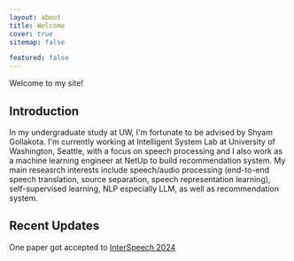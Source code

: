 ```yaml
---
layout: about
title: Welcome
cover: true
sitemap: false

featured: false
---
```


<!--author-->

<!--reseasrch-->

Welcome to my site!

## Introduction

In my undergraduate study at UW, I'm fortunate to be advised by Shyam Gollakota. I'm currently working at Intelligent System Lab at University of Washington, Seattle, with a focus on speech processing and I also work as a machine learning engineer at NetUp to build recommendation system. My main reseasrch interests include
speech/audio processing (end-to-end speech translation, source separation, speech representation learning), self-supervised learning, NLP especially LLM, as well as recommendation system. 

## Recent Updates

One paper got accepted to [InterSpeech 2024](https://interspeech2024.org/)